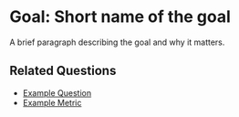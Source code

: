 # **Goal:** Short name of the goal

A brief paragraph describing the goal and why it matters.

## Related Questions

* [Example Question](./gqm_example_question.md)
* [Example Metric](./gqm_example_metric.md)
